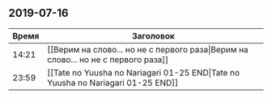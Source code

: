 ## 2019-07-16
| Время | Заголовок |
| --- | --- |
| 14:21 | [[Верим на слово... но не с первого раза\|Верим на слово... но не с первого раза]] |
| 23:59 | [[Tate no Yuusha no Nariagari 01-25 END\|Tate no Yuusha no Nariagari 01-25 END]] |
